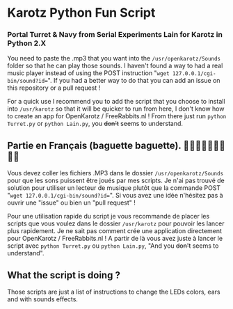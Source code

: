 # Karotz Python Fun Script
### Portal Turret &amp; Navy from Serial Experiments Lain for Karotz in Python 2.X

You need to paste the .mp3 that you want into the `/usr/openkarotz/Sounds` folder so that he can play those sounds. I haven't found a way to had a real music player instead of using the POST instruction "`wget 127.0.0.1/cgi-bin/sound?id=`". If you had a better way to do that you can add an issue on this repository or a pull request !

For a quick use I recommend you to add the script that you choose to install into `/usr/karotz` so that it will be quicker to run from here, I don't know how to create an app for OpenKarotz / FreeRabbits.nl !
From there just run `python Turret.py` or `python Lain.py`, you ~~don't~~ seems to understand.
 
## Partie en Français (baguette baguette). 🗼🥐🥐🥐🥖🥖🥖🥖🥖

Vous devez coller les fichiers .MP3 dans le dossier `/usr/openkarotz/Sounds` pour que les sons puissent être joués par mes scripts. Je n'ai pas trouvé de solution pour utiliser un lecteur de musique plutôt que la commande POST "`wget 127.0.0.1/cgi-bin/sound?id=`". Si vous avez une idée n'hésitez pas à ouvrir une "issue" ou bien un "pull request" !

Pour une utilisation rapide du script je vous recommande de placer les scripts que vous voulez dans le dossier `/usr/karotz` pour pouvoir les lancer plus rapidement. Je ne sait pas comment crée une application directement pour OpenKarotz / FreeRabbits.nl !
A partir de là vous avez juste à lancer le script avec `python Turret.py` ou `python Lain.py`, "And you ~~don't~~ seems to understand".

## What the script is doing ?

Those scripts are just a list of instructions to change the LEDs colors, ears and with sounds effects.
